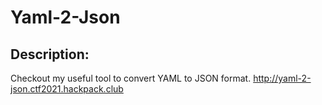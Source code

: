 
# Yaml-2-Json
## Description:
Checkout my useful tool to convert YAML to JSON format. http://yaml-2-json.ctf2021.hackpack.club


